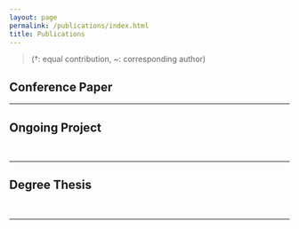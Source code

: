 ```yaml
---
layout: page
permalink: /publications/index.html
title: Publications
---
```


> (†: equal contribution, ~: corresponding author)

## Conference Paper



---

## Ongoing Project


<br>

---

## Degree Thesis



  <br>

---

